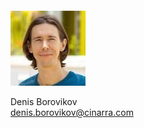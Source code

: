 # &nbsp;

<img src="db.jpeg" class="avatar">

Denis Borovikov<br>
<denis.borovikov@cinarra.com><br>
